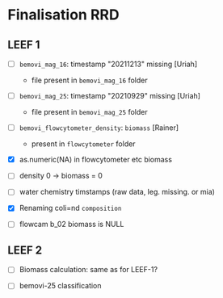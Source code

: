 # Finalisation RRD

## LEEF 1

- [ ] `bemovi_mag_16`: timestamp "20211213" missing [Uriah]
  - file present in `bemovi_mag_16` folder
- [ ] `bemovi_mag_25`: timestamp "20210929" missing [Uriah]
  - file present in `bemovi_mag_25` folder
- [ ] `bemovi_flowcytometer_density`: `biomass` [Rainer]
  - present in `flowcytometer` folder
- [x] as.numeric(NA) in flowcytometer etc biomass
- [ ] density 0 -> biomass = 0
- [ ] water chemistry timstamps (raw data, leg. missing. or mia)
- [x] Renaming coli=nd `composition`
- [ ] flowcam b_02 biomass is NULL


## LEEF 2

- [ ] Biomass calculation: same as for LEEF-1?
- [ ] bemovi-25 classification

